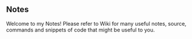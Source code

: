 ## Notes
Welcome to my Notes! 
Please refer to Wiki for many useful notes, source, commands and snippets of code that might be useful to you.



